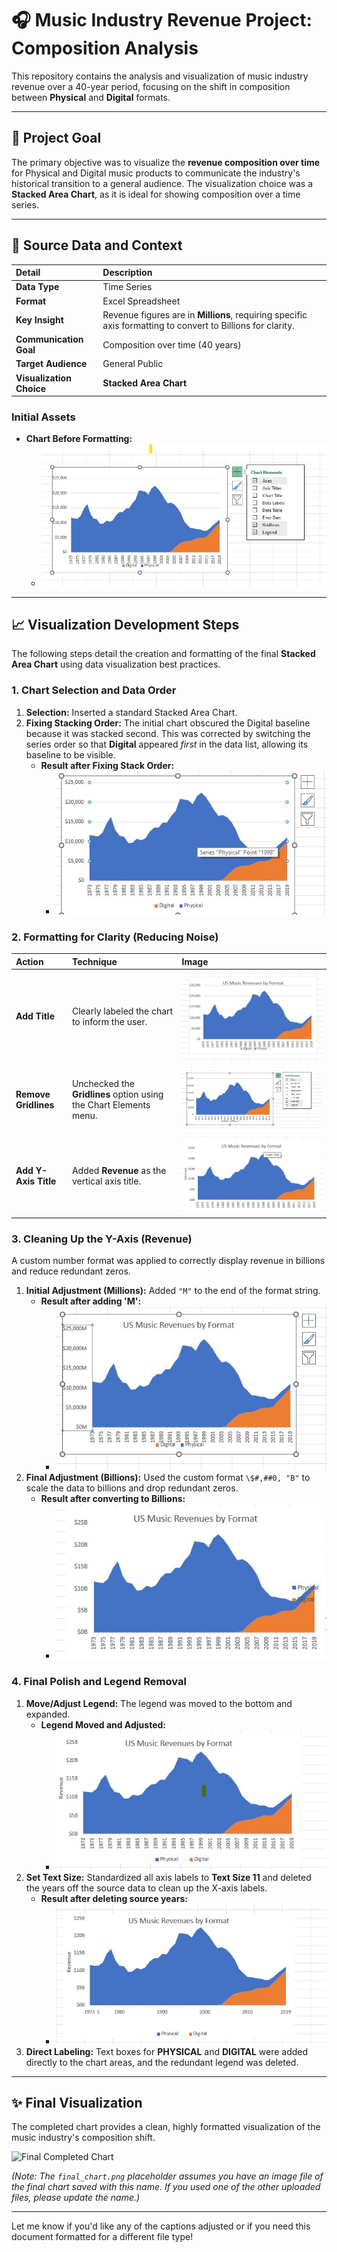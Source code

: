 # 🎧 Music Industry Revenue Project: Composition Analysis

This repository contains the analysis and visualization of music industry revenue over a 40-year period, focusing on the shift in composition between **Physical** and **Digital** formats.

---

## 🎯 Project Goal

The primary objective was to visualize the **revenue composition over time** for Physical and Digital music products to communicate the industry's historical transition to a general audience. The visualization choice was a **Stacked Area Chart**, as it is ideal for showing composition over a time series.

---

## 📂 Source Data and Context

| Detail | Description |
| :--- | :--- |
| **Data Type** | Time Series |
| **Format** | Excel Spreadsheet |
| **Key Insight** | Revenue figures are in **Millions**, requiring specific axis formatting to convert to Billions for clarity. |
| **Communication Goal** | Composition over time (40 years) |
| **Target Audience** | General Public |
| **Visualization Choice** | **Stacked Area Chart** |

### Initial Assets

* **Chart Before Formatting:**
    * ![Initial Chart Before Adding Title](images/AddChartTitle.jpg)

---

## 📈 Visualization Development Steps

The following steps detail the creation and formatting of the final **Stacked Area Chart** using data visualization best practices.

### 1. Chart Selection and Data Order

1.  **Selection:** Inserted a standard Stacked Area Chart.
2.  **Fixing Stacking Order:** The initial chart obscured the Digital baseline because it was stacked second. This was corrected by switching the series order so that **Digital** appeared *first* in the data list, allowing its baseline to be visible.
    * **Result after Fixing Stack Order:**
        * ![Chart with Corrected Digital Baseline](images/viewDigitalbaseline.jpg)

### 2. Formatting for Clarity (Reducing Noise)

| Action | Technique | Image |
| :--- | :--- | :--- |
| **Add Title** | Clearly labeled the chart to inform the user. | ![Chart After Adding Title](images/AfterAddedTitile.jpg) |
| **Remove Gridlines** | Unchecked the **Gridlines** option using the Chart Elements menu. | ![Chart Elements Menu](images/clickPlusSign.jpg) |
| **Add Y-Axis Title** | Added **Revenue** as the vertical axis title. | ![Chart with Revenue Title](images/AddRevenueTitle.jpg) |

### 3. Cleaning Up the Y-Axis (Revenue)

A custom number format was applied to correctly display revenue in billions and reduce redundant zeros.

1.  **Initial Adjustment (Millions):** Added `"M"` to the end of the format string.
    * **Result after adding 'M':**
        * ![Y-Axis with 'M' for Millions](images/AfterMillion.jpg)
2.  **Final Adjustment (Billions):** Used the custom format `\$#,##0, "B"` to scale the data to billions and drop redundant zeros.
    * **Result after converting to Billions:**
        * ![Y-Axis formatted to Billions](images/BillionWithLegend.jpg)

### 4. Final Polish and Legend Removal

1.  **Move/Adjust Legend:** The legend was moved to the bottom and expanded.
    * **Legend Moved and Adjusted:**
        * ![Legend Adjusted](images/AdjustedLengendwithRe.jpg)
2.  **Set Text Size:** Standardized all axis labels to **Text Size 11** and deleted the years off the source data to clean up the X-axis labels.
    * **Result after deleting source years:**
        * ![X-Axis Years Deleted](images/All10yearsdeleted.jpg)
3.  **Direct Labeling:** Text boxes for **PHYSICAL** and **DIGITAL** were added directly to the chart areas, and the redundant legend was deleted.

---

## ✨ Final Visualization

The completed chart provides a clean, highly formatted visualization of the music industry's composition shift.

![Final Completed Chart](images/final_chart.png)

*(Note: The `final_chart.png` placeholder assumes you have an image file of the final chart saved with this name. If you used one of the other uploaded files, please update the name.)*

---

Let me know if you'd like any of the captions adjusted or if you need this document formatted for a different file type!